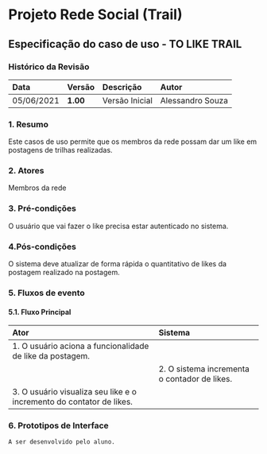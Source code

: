 # Projeto Rede Social (Trail)

## Especificação do caso de uso - TO LIKE TRAIL

### Histórico da Revisão 

|  Data  | Versão | Descrição | Autor |
|:-------|:-------|:----------|:------|
| 05/06/2021 | **1.00** | Versão Inicial  | Alessandro Souza |

### 1. Resumo 

Este casos de uso permite que os membros da rede possam dar um like em postagens de trilhas realizadas.

### 2. Atores 

Membros da rede

### 3. Pré-condições

O usuário que vai fazer o like precisa estar autenticado no sistema.

### 4.Pós-condições

O sistema deve atualizar de forma rápida o quantitativo de likes da postagem realizado na postagem.

### 5. Fluxos de evento
#### 5.1. Fluxo Principal
|  Ator  | Sistema |
|:-------|:------- |
|1. O usuário aciona a funcionalidade de like da postagem.||
||2. O sistema incrementa o contador de likes.|
|3. O usuário visualiza seu like e o incremento do contator de likes.||
	

### 6. Prototipos de Interface

`A ser desenvolvido pelo aluno.`